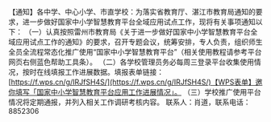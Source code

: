 【通知】各中学、中心小学、市直学校：为落实省教育厅、湛江市教育局通知的要求，进一步做好国家中小学智慧教育平台全域应用试点工作，现将有关事项通知以下：
（一）认真按照雷州市教育局《关于进一步做好国家中小学智慧教育平台全域应用试点工作的通知》的要求，召开专题会议，统筹安排，专人负责，组织师生全员全流程常态化推广使用“国家中小学智慧教育平台”（相关使用教程请参考平台网页右侧蓝色帮助工具条）。
（二）各学校管理员务必每周三登录平台收集使用情况，按时在线填报工作进展数据。填报表单链接：[https://f.wps.cn/g/IRJfSH4S/](https://f.wps.cn/g/IRJfSH4S/)【WPS表单】邀你填写「国家中小学智慧教育平台应用工作进展情况」。
（三）学校推广使用平台情况将定期通报，并列入相关工作调研考核内容。
联系人：肖道，联系电话：8852306